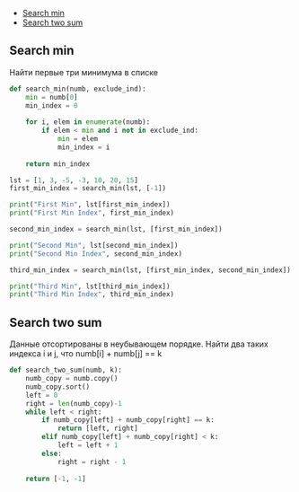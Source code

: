+ [Search min](#search-min)
+ [Search two sum](#search-two-sum)

## Search min

Найти первые три минимума в списке

```python
def search_min(numb, exclude_ind):
    min = numb[0]
    min_index = 0
    
    for i, elem in enumerate(numb):
        if elem < min and i not in exclude_ind:
            min = elem
            min_index = i
            
    return min_index          

lst = [1, 3, -5, -3, 10, 20, 15]
first_min_index = search_min(lst, [-1])

print("First Min", lst[first_min_index])
print("First Min Index", first_min_index)

second_min_index = search_min(lst, [first_min_index])

print("Second Min", lst[second_min_index])
print("Second Min Index", second_min_index)

third_min_index = search_min(lst, [first_min_index, second_min_index])

print("Third Min", lst[third_min_index])
print("Third Min Index", third_min_index)
```

## Search two sum

Данные отсортированы в неубывающем порядке. Найти два таких индекса i и j, что numb[i] + numb[j] == k

```python
def search_two_sum(numb, k):
    numb_copy = numb.copy()
    numb_copy.sort()
    left = 0 
    right = len(numb_copy)-1
    while left < right:
        if numb_copy[left] + numb_copy[right] == k:
            return [left, right]
        elif numb_copy[left] + numb_copy[right] < k:
            left = left + 1
        else:
            right = right - 1
            
    return [-1, -1]    
```

